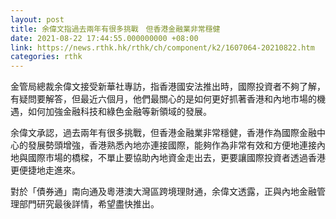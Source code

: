 ```yaml
---
layout: post
title: 余偉文指過去兩年有很多挑戰　但香港金融業非常穩健
date: 2021-08-22 17:44:55.000000000 +08:00
link: https://news.rthk.hk/rthk/ch/component/k2/1607064-20210822.htm
categories: rthk
---
```


金管局總裁余偉文接受新華社專訪，指香港國安法推出時，國際投資者不夠了解，有疑問要解答，但最近六個月，他們最關心的是如何更好抓著香港和內地市場的機遇，如何加強金融科技和綠色金融等新領域的發展。

余偉文承認，過去兩年有很多挑戰，但香港金融業非常穩健，香港作為國際金融中心的發展勢頭增強，香港熟悉內地亦連接國際，能夠作為非常有效和方便地連接內地與國際市場的橋樑，不單止要協助內地資金走出去，更要讓國際投資者透過香港更便捷地走進來。

對於「債券通」南向通及粵港澳大灣區跨境理財通，余偉文透露，正與內地金融管理部門研究最後詳情，希望盡快推出。
